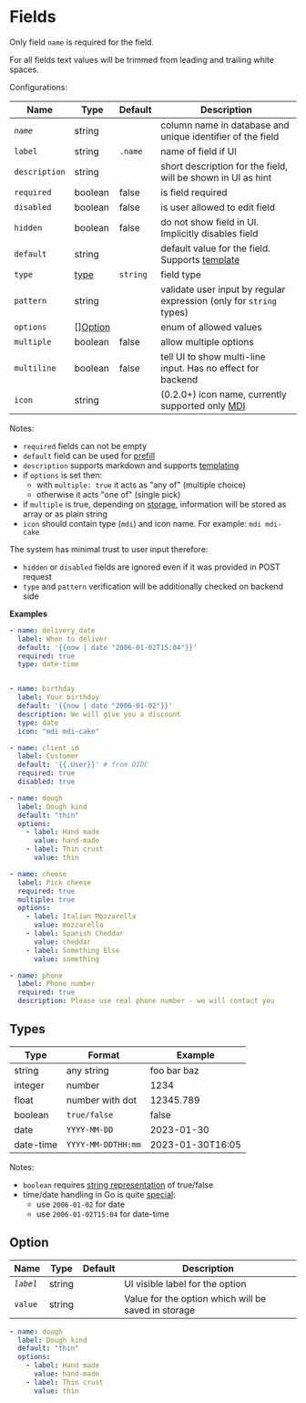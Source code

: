 # Fields

<!--  {% raw %} --> 

Only field `name` is required for the field.

For all fields text values will be trimmed from leading and trailing white spaces.

Configurations:

| Name          | Type                | Default  | Description                                                                                |
|---------------|---------------------|----------|--------------------------------------------------------------------------------------------|
| *`name`*      | string              |          | column name in database and unique identifier of the field                                 |
| `label`       | string              | `.name`  | name of field if UI                                                                        |
| `description` | string              |          | short description for the field, will be shown in UI as hint                               |
| `required`    | boolean             | false    | is field required                                                                          |
| `disabled`    | boolean             | false    | is user allowed to edit field                                                              |
| `hidden`      | boolean             | false    | do not show field in UI. Implicitly disables field                                         |
| `default`     | string              |          | default value for the field. Supports [template](template.md)                              |
| `type`        | [type](#types)      | `string` | field type                                                                                 |
| `pattern`     | string              |          | validate user input by regular expression (only for `string` types)                        |
| `options`     | [][Option](#option) |          | enum of allowed values                                                                     |
| `multiple`    | boolean             | false    | allow multiple options                                                                     |
| `multiline`   | boolean             | false    | tell UI to show multi-line input. Has no effect for backend                                |
| `icon`        | string              |          | (0.2.0+) icon name, currently supported only [MDI](https://pictogrammers.com/library/mdi/) |

Notes:

- `required` fields can not be empty
- `default` field can be used for [prefill](prefill.md)
- `description` supports markdown and supports [templating](template.md#context-for-defaults)
- if `options` is set then:
    - with `multiple: true` it acts as "any of" (multiple choice)
    - otherwise it acts "one of" (single pick)
- if `multiple` is true, depending on [storage](stores.md), information will be stored as array or as plain string
- `icon` should contain type (`mdi`) and icon name. For example: `mdi mdi-cake`

The system has minimal trust to user input therefore:

- `hidden` or `disabled` fields are ignored even if it was provided in POST request
- `type` and `pattern` verification will be additionally checked on backend side

**Examples**

```yaml
- name: delivery_date
  label: When to deliver
  default: '{{now | date "2006-01-02T15:04"}}'
  required: true
  type: date-time


- name: birthday
  label: Your birthday
  default: '{{now | date "2006-01-02"}}'
  description: We will give you a discount
  type: date
  icon: "mdi mdi-cake"

- name: client_id
  label: Customer
  default: '{{.User}}' # from OIDC
  required: true
  disabled: true

- name: dough
  label: Dough kind
  default: "thin"
  options:
    - label: Hand made
      value: hand-made
    - label: Thin crust
      value: thin

- name: cheese
  label: Pick cheese
  required: true
  multiple: true
  options:
    - label: Italian Mozzarella
      value: mozzarella
    - label: Spanish Cheddar
      value: cheddar
    - label: Something Else
      value: something

- name: phone
  label: Phone number
  required: true
  description: Please use real phone number - we will contact you
```

## Types

| Type      | Format             | Example          |
|-----------|--------------------|------------------|
| string    | any string         | foo bar baz      | 
| integer   | number             | 1234             |
| float     | number with dot    | 12345.789        |
| boolean   | `true/false`       | false            |
| date      | `YYYY-MM-DD`       | 2023-01-30       |
| date-time | `YYYY-MM-DDTHH:mm` | 2023-01-30T16:05 |

Notes:

- `boolean` requires [string representation](https://pkg.go.dev/strconv#ParseBool) of true/false
- time/date handling in Go is quite [special](https://pkg.go.dev/time#pkg-constants):
    - use `2006-01-02` for date
    - use `2006-01-02T15:04` for date-time

## Option

| Name      | Type   | Default | Description                                         |
|-----------|--------|---------|-----------------------------------------------------|
| *`label`* | string |         | UI visible label for the option                     |
| `value`   | string |         | Value for the option which will be saved in storage |

```yaml
- name: dough
  label: Dough kind
  default: "thin"
  options:
    - label: Hand made
      value: hand-made
    - label: Thin crust
      value: thin
```

<!-- {% endraw %} -->